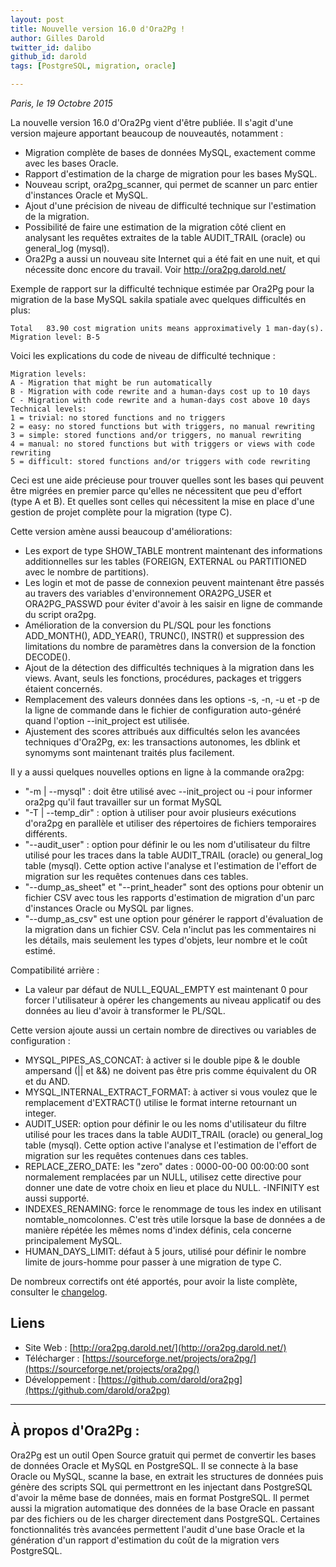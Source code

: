 ```yaml
---
layout: post
title: Nouvelle version 16.0 d'Ora2Pg !
author: Gilles Darold
twitter_id: dalibo
github_id: darold
tags: [PostgreSQL, migration, oracle]

---
```

*Paris, le 19 Octobre 2015*

La nouvelle version 16.0 d'Ora2Pg vient d'être publiée. Il s'agit d'une version majeure apportant beaucoup de nouveautés, notamment :

  * Migration complète de bases de données MySQL, exactement comme avec les bases Oracle.
  * Rapport d'estimation de la charge de migration pour les bases MySQL.
  * Nouveau script, ora2pg_scanner, qui permet de scanner un parc entier d'instances Oracle et MySQL.
  * Ajout d'une précision de niveau de difficulté technique sur l'estimation de la migration.
  * Possibilité de faire une estimation de la migration côté client en analysant les requêtes extraites de la table AUDIT_TRAIL (oracle) ou general_log (mysql).
  * Ora2Pg a aussi un nouveau site Internet qui a été fait en une nuit, et qui nécessite donc encore du travail. Voir http://ora2pg.darold.net/

<!--MORE-->

Exemple de rapport sur la difficulté technique estimée par Ora2Pg pour la migration de la base MySQL sakila spatiale avec quelques difficultés en plus:

	Total	83.90 cost migration units means approximatively 1 man-day(s).
	Migration level: B-5

Voici les explications du code de niveau de difficulté technique :

    Migration levels:
	A - Migration that might be run automatically
	B - Migration with code rewrite and a human-days cost up to 10 days
	C - Migration with code rewrite and a human-days cost above 10 days
    Technical levels:
	1 = trivial: no stored functions and no triggers
	2 = easy: no stored functions but with triggers, no manual rewriting
	3 = simple: stored functions and/or triggers, no manual rewriting
	4 = manual: no stored functions but with triggers or views with code rewriting
	5 = difficult: stored functions and/or triggers with code rewriting

Ceci est une aide précieuse pour trouver quelles sont les bases qui peuvent être migrées en premier parce qu'elles ne nécessitent que peu d'effort (type A et B). Et quelles sont celles qui nécessitent la mise en place d'une gestion de projet complète pour la migration (type C).

Cette version amène aussi beaucoup d'améliorations:

  * Les export de type SHOW_TABLE montrent maintenant des informations additionnelles sur les tables (FOREIGN, EXTERNAL ou PARTITIONED avec le nombre de partitions).
  * Les login et mot de passe de connexion peuvent maintenant être passés au travers des variables d'environnement ORA2PG_USER et ORA2PG_PASSWD pour éviter d'avoir à les saisir en ligne de commande du script ora2pg.
  * Amélioration de la conversion du PL/SQL pour les fonctions ADD_MONTH(), ADD_YEAR(), TRUNC(), INSTR() et suppression des limitations du nombre de paramètres dans la conversion de la fonction DECODE().
  * Ajout de la détection des difficultés techniques à la migration dans les views. Avant, seuls les fonctions, procédures, packages et triggers étaient concernés.
  * Remplacement des valeurs données dans les options -s, -n, -u et -p de la ligne de commande dans le fichier de configuration auto-généré quand l'option --init_project est utilisée.
  * Ajustement des scores attribués aux difficultés selon les avancées techniques d'Ora2Pg, ex: les transactions autonomes, les dblink et synomyms sont maintenant traités plus facilement.

Il y a aussi quelques nouvelles options en ligne à la commande ora2pg:

  * "-m | --mysql" : doit être utilisé avec --init_project ou -i pour informer ora2pg qu'il faut travailler sur un format MySQL
  * "-T | --temp_dir" : option à utiliser pour avoir plusieurs exécutions d'ora2pg en parallèle et utiliser des répertoires de fichiers temporaires différents.
  * "--audit_user" : option pour définir le ou les nom d'utilisateur du filtre utilisé pour les traces dans la table AUDIT_TRAIL (oracle) ou general_log table (mysql). Cette option active l'analyse et l'estimation de l'effort de migration sur les requêtes contenues dans ces tables.
  * "--dump_as_sheet" et "--print_header" sont des options pour obtenir un fichier CSV avec tous les rapports d'estimation de migration d'un parc d'instances Oracle ou MySQL par lignes.
  * "--dump_as_csv" est une option pour générer le rapport d'évaluation de la migration dans un fichier CSV. Cela n'inclut pas les commentaires ni les détails, mais seulement les types d'objets, leur nombre et le coût estimé.

Compatibilité arrière :

  - La valeur par défaut de NULL_EQUAL_EMPTY est maintenant 0 pour forcer l'utilisateur à opérer les changements au niveau applicatif ou des données au lieu d'avoir à transformer le PL/SQL.

Cette version ajoute aussi un certain nombre de directives ou variables de configuration :

  * MYSQL_PIPES_AS_CONCAT: à activer si le double pipe & le double ampersand (|| et &&) ne doivent pas être pris comme équivalent du OR et du AND.
  * MYSQL_INTERNAL_EXTRACT_FORMAT: à activer si vous voulez que le remplacement d'EXTRACT() utilise le format interne retournant un integer.
  * AUDIT_USER: option pour définir le ou les noms d'utilisateur du filtre utilisé pour les traces dans la table AUDIT_TRAIL (oracle) ou general_log table (mysql). Cette option active l'analyse et l'estimation de l'effort de migration sur les requêtes contenues dans ces tables.
  * REPLACE_ZERO_DATE: les "zero" dates : 0000-00-00 00:00:00 sont normalement remplacées par un NULL, utilisez cette directive pour donner une date de votre choix en lieu et place du NULL. -INFINITY est aussi supporté.
  * INDEXES_RENAMING: force le renommage de tous les index en utilisant nomtable_nomcolonnes. C'est très utile lorsque la base de données a de manière répétée les mêmes noms d'index définis, cela concerne principalement MySQL.
  * HUMAN_DAYS_LIMIT: défaut à 5 jours, utilisé pour définir le nombre limite de jours-homme pour passer à une migration de type C.

De nombreux correctifs ont été apportés, pour avoir la liste complète, consulter le [changelog](https://github.com/darold/ora2pg/changelog).

## Liens

  * Site Web : [http://ora2pg.darold.net/](http://ora2pg.darold.net/)
  * Télécharger : [https://sourceforge.net/projects/ora2pg/](https://sourceforge.net/projects/ora2pg/)
  * Développement : [https://github.com/darold/ora2pg](https://github.com/darold/ora2pg)

----

## À propos d'Ora2Pg :

Ora2Pg est un outil Open Source gratuit qui permet de convertir les bases de données Oracle et MySQL en PostgreSQL.
Il se connecte à la base Oracle ou MySQL, scanne la base, en extrait les structures de données puis génère des scripts
SQL qui permettront en les injectant dans PostgreSQL d'avoir la même base de données, mais en format PostgreSQL.
Il permet aussi la migration automatique des données de la base Oracle en passant par des fichiers ou de les
charger directement dans PostgreSQL. Certaines fonctionnalités très avancées permettent l'audit d'une base
Oracle et la génération d'un rapport d'estimation du coût de la migration vers PostgreSQL.

